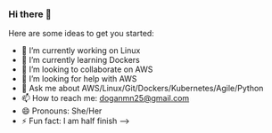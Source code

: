 ### Hi there 👋



Here are some ideas to get you started:

- 🔭 I’m currently working on Linux
- 🌱 I’m currently learning Dockers
- 👯 I’m looking to collaborate on AWS
- 🤔 I’m looking for help with AWS
- 💬 Ask me about AWS/Linux/Git/Dockers/Kubernetes/Agile/Python
- 📫 How to reach me: doganmn25@gmail.com
- 😄 Pronouns: She/Her
- ⚡ Fun fact: I am half finish
-->
